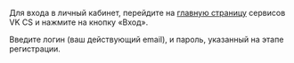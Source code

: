Для входа в личный кабинет, перейдите на [главную страницу](https://mcs.mail.ru) сервисов VK CS и нажмите на кнопку «Вход».

Введите логин (ваш действующий email), и пароль, указанный на этапе регистрации.

